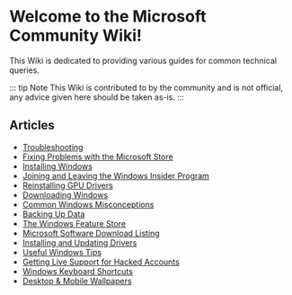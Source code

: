 # Welcome to the Microsoft Community Wiki!

This Wiki is dedicated to providing various guides for common technical queries.

::: tip Note
This Wiki is contributed to by the community and is not official, any advice given here should be taken as-is.
:::

## Articles

* [Troubleshooting](troubleshooting)
* [Fixing Problems with the Microsoft Store](fixing-microsoft-store)
* [Installing Windows](installing-windows)
* [Joining and Leaving the Windows Insider Program](windows-insiders)
* [Reinstalling GPU Drivers](reinstalling-gpu-drivers)
* [Downloading Windows](downloading-windows)
* [Common Windows Misconceptions](common-misconceptions)
* [Backing Up Data](backup)
* [The Windows Feature Store](windows-feature-store)
* [Microsoft Software Download Listing](https://ms-msdl.pages.dev/)
* [Installing and Updating Drivers](installing-and-updating-drivers)
* [Useful Windows Tips](useful-windows-tips)
* [Getting Live Support for Hacked Accounts](hacked-accounts)
* [Windows Keyboard Shortcuts](keyboard-shortcuts)
* [Desktop & Mobile Wallpapers](wallpapers.md)